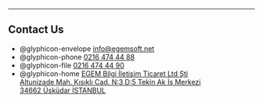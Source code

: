- - -
## Contact Us

- @glyphicon-envelope [info@egemsoft.net](mailto:info@egemsoft.net)
- @glyphicon-phone [0216 474 44 88](tel:02164744488)
- @glyphicon-file [0216 474 44 90](tel:02164744490)
- @glyphicon-home [EGEM Bilgi İletişim Ticaret Ltd Şti  
  Altunizade Mah. Kısıklı Cad. N:3 D:5 Tekin Ak İş Merkezi  
  34662 Üsküdar İSTANBUL](https://www.google.com/maps/place/K%C4%B1s%C4%B1kl%C4%B1+Cd+No:3/@41.0237096,29.037486,17z/data=!4m2!3m1!1s0x14cab7fb25b13d0b:0x17dddcf46745dbcb)